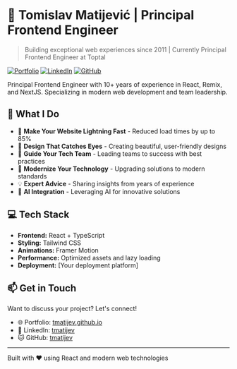 # 🚀 Tomislav Matijević | Principal Frontend Engineer

> Building exceptional web experiences since 2011 | Currently Principal Frontend Engineer at Toptal

[![Portfolio](https://img.shields.io/badge/Portfolio-tmatijev.github.io-2563eb)](https://tmatijev.github.io)
[![LinkedIn](https://img.shields.io/badge/LinkedIn-tmatijev-0077B5)](https://linkedin.com/in/tmatijev)
[![GitHub](https://img.shields.io/badge/GitHub-tmatijev-black)](https://github.com/tmatijev)

Principal Frontend Engineer with 10+ years of experience in React, Remix, and NextJS. Specializing in modern web development and team leadership.

## 🎯 What I Do

- 🤖 **Make Your Website Lightning Fast** - Reduced load times by up to 85%
- 🎨 **Design That Catches Eyes** - Creating beautiful, user-friendly designs
- 👥 **Guide Your Tech Team** - Leading teams to success with best practices
- 🔄 **Modernize Your Technology** - Upgrading solutions to modern standards
- 💡 **Expert Advice** - Sharing insights from years of experience
- 🤖 **AI Integration** - Leveraging AI for innovative solutions

## 💻 Tech Stack

- **Frontend:** React + TypeScript
- **Styling:** Tailwind CSS
- **Animations:** Framer Motion
- **Performance:** Optimized assets and lazy loading
- **Deployment:** [Your deployment platform]

## 📫 Get in Touch

Want to discuss your project? Let's connect!

- 🌐 Portfolio: [tmatijev.github.io](https://tmatijev.github.io)
- 💼 LinkedIn: [tmatijev](https://linkedin.com/in/tmatijev)
- 🐱 GitHub: [tmatijev](https://github.com/tmatijev)

---
Built with ❤️ using React and modern web technologies
